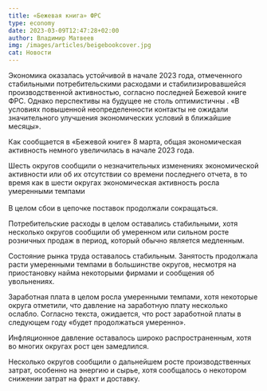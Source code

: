 ```yaml
---
title: «Бежевая книга» ФРС
type: economy
date: 2023-03-09T12:47:28+02:00
author: Владимир Матвеев
img: /images/articles/beigebookcover.jpg
cat: Новости
---
```

Экономика оказалась устойчивой в начале 2023 года, отмеченного стабильными потребительскими расходами и стабилизировавшейся производственной активностью, согласно последней Бежевой книге ФРС. Однако перспективы на будущее не столь оптимистичны . «В условиях повышенной неопределенности контакты не ожидали значительного улучшения экономических условий в ближайшие месяцы».

Как сообщается в «Бежевой книге» 8 марта, общая экономическая активность немного увеличилась в начале 2023 года. 

Шесть округов сообщили о незначительных изменениях экономической активности или об их отсутствии со времени последнего отчета, в то время как в шести округах экономическая активность росла умеренными темпами \
\
В целом сбои в цепочке поставок продолжали сокращаться. 

Потребительские расходы в целом оставались стабильными, хотя несколько округов сообщили об умеренном или сильном росте розничных продаж в период, который обычно является медленным. 

Состояние рынка труда оставалось стабильным. Занятость продолжала расти умеренными темпами в большинстве округов, несмотря на приостановку найма некоторыми фирмами и сообщения об увольнениях.

Заработная плата в целом росла умеренными темпами, хотя некоторые округа отметили, что давление на заработную плату несколько ослабло. Согласно текста, ожидается, что рост заработной платы в следующем году «будет продолжаться умеренно».

Инфляционное давление оставалось широко распространенным, хотя во многих округах рост цен замедлился. 

Несколько округов сообщили о дальнейшем росте производственных затрат, особенно на энергию и сырье, хотя сообщалось о некотором снижении затрат на фрахт и доставку.